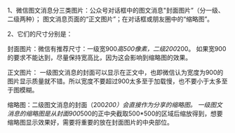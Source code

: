 1、微信图文消息分三类图片：公众号对话框中的图文消息"封面图片”（分一级、二级两种）； 图文消息页面的“正文图片”；在对话框或朋友圈中的“缩略图”。

2、它们的尺寸分别是：

封面图片：微信有推荐尺寸：一级宽900*高500像素，二级200*200。 如果宽900的要求不能达到，尽量保持宽高比，因为这会影响到缩略图的效果。

正文图片： 一级图文消息的封面可以显示在正文中，也即微信认为宽度为900的图片显示质量就不错。所以宽度不要超过900太多至于加载慢，也不要小于太多至于图模糊。

缩略图：二级图文消息的封面（200*200）会直接作为分享的缩略图。 一级图文消息的缩略图是从封面900*500的正中央截取500*500的区域后缩放得到，想要缩略图显示效果好，需要将重要的放在封面图片的中央部位。
